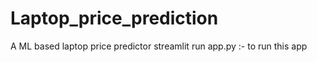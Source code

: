 # Laptop_price_prediction
A ML based laptop price predictor
streamlit run app.py  :- to run this app
